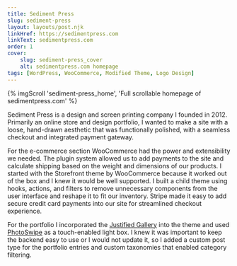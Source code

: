 ```yaml
---
title: Sediment Press
slug: sediment-press
layout: layouts/post.njk
linkHref: https://sedimentpress.com
linkText: sedimentpress.com
order: 1
cover:
    slug: sediment-press_cover
    alt: sedimentpress.com homepage
tags: [WordPress, WooCommerce, Modified Theme, Logo Design]
---
```

{% imgScroll 'sediment-press_home', 'Full scrollable homepage of sedimentpress.com' %}

Sediment Press is a design and screen printing company I founded in 2012. Primarily an online store and design portfolio, I wanted to make a site with a loose, hand-drawn aesthetic that was functionally polished, with a seamless checkout and integrated payment gateway.

For the e-commerce section WooCommerce had the power and extensibility we needed. The plugin system allowed us to add payments to the site and calculate shipping based on the weight and dimensions of our products. I started with the Storefront theme by WooCommerce because it worked out of the box and I knew it would be well supported. I built a child theme using hooks, actions, and filters to remove unnecessary components from the user interface and reshape it to fit our inventory. Stripe made it easy to add secure credit card payments into our site for streamlined checkout experience.

For the portfolio I incorporated the [Justified Gallery](http://miromannino.github.io/Justified-Gallery/) into the theme and used [PhotoSwipe](https://photoswipe.com/) as a touch-enabled light box. I knew it was important to keep the backend easy to use or I would not update it, so I added a custom post type for the portfolio entries and custom taxonomies that enabled category filtering.
